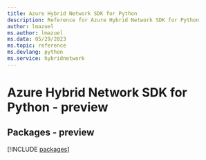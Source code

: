 ```yaml
---
title: Azure Hybrid Network SDK for Python
description: Reference for Azure Hybrid Network SDK for Python
author: lmazuel
ms.author: lmazuel
ms.data: 05/29/2023
ms.topic: reference
ms.devlang: python
ms.service: hybridnetwork
---
```

# Azure Hybrid Network SDK for Python - preview
## Packages - preview
[!INCLUDE [packages](hybrid-network-index.md)]